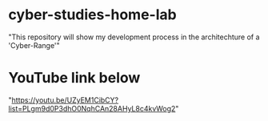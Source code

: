# cyber-studies-home-lab
"This repository will show my development process in the architechture of a 'Cyber-Range'"
# YouTube link below
"https://youtu.be/UZyEM1CibCY?list=PLgm9d0P3dhO0NqhCAn28AHyL8c4kvWog2"
